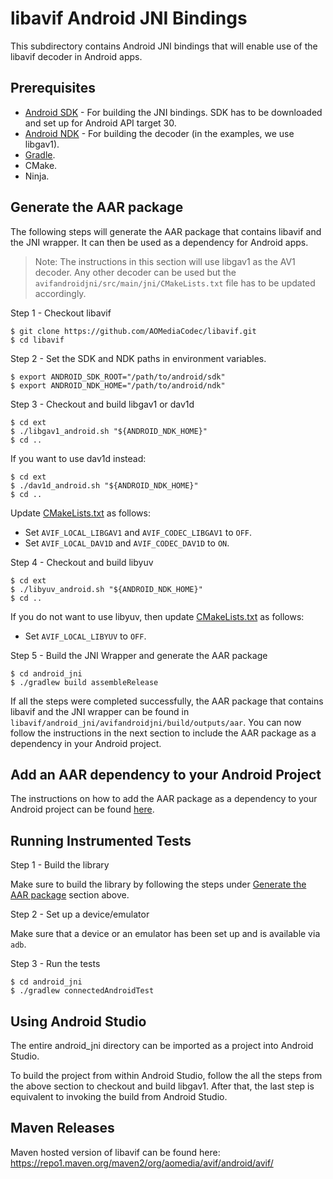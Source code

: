 # libavif Android JNI Bindings

This subdirectory contains Android JNI bindings that will enable use of the libavif decoder in Android apps.


## Prerequisites

* [Android SDK](https://developer.android.com/studio#downloads) - For building the JNI bindings. SDK has to be downloaded and set up for Android API target 30.
* [Android NDK](https://developer.android.com/ndk/downloads) - For building the decoder (in the examples, we use libgav1).
* [Gradle](https://gradle.org/).
* CMake.
* Ninja.

## Generate the AAR package

The following steps will generate the AAR package that contains libavif and the JNI wrapper. It can then be used as a dependency for Android apps.

> Note: The instructions in this section will use libgav1 as the AV1 decoder. Any other decoder can be used but the `avifandroidjni/src/main/jni/CMakeLists.txt` file has to be updated accordingly.

Step 1 - Checkout libavif

```
$ git clone https://github.com/AOMediaCodec/libavif.git
$ cd libavif
```

Step 2 - Set the SDK and NDK paths in environment variables.

```
$ export ANDROID_SDK_ROOT="/path/to/android/sdk"
$ export ANDROID_NDK_HOME="/path/to/android/ndk"
```

Step 3 - Checkout and build libgav1 or dav1d

```
$ cd ext
$ ./libgav1_android.sh "${ANDROID_NDK_HOME}"
$ cd ..
```

If you want to use dav1d instead:

```
$ cd ext
$ ./dav1d_android.sh "${ANDROID_NDK_HOME}"
$ cd ..
```

Update [CMakeLists.txt](avifandroidjni/src/main/jni/CMakeLists.txt) as follows:
 * Set `AVIF_LOCAL_LIBGAV1` and `AVIF_CODEC_LIBGAV1` to `OFF`.
 * Set `AVIF_LOCAL_DAV1D` and `AVIF_CODEC_DAV1D` to `ON`.

Step 4 - Checkout and build libyuv

```
$ cd ext
$ ./libyuv_android.sh "${ANDROID_NDK_HOME}"
$ cd ..
```

If you do not want to use libyuv, then update
[CMakeLists.txt](avifandroidjni/src/main/jni/CMakeLists.txt) as follows:
 * Set `AVIF_LOCAL_LIBYUV` to `OFF`.

Step 5 - Build the JNI Wrapper and generate the AAR package

```
$ cd android_jni
$ ./gradlew build assembleRelease
```

If all the steps were completed successfully, the AAR package that contains libavif and the JNI wrapper can be found in `libavif/android_jni/avifandroidjni/build/outputs/aar`. You can now follow the instructions in the next section to include the AAR package as a dependency in your Android project.

## Add an AAR dependency to your Android Project

The instructions on how to add the AAR package as a dependency to your Android project can be found [here](https://developer.android.com/studio/projects/android-library#psd-add-aar-jar-dependency).

## Running Instrumented Tests

Step 1 - Build the library

Make sure to build the library by following the steps under
[Generate the AAR package](#generate-the-aar-package) section above.

Step 2 - Set up a device/emulator

Make sure that a device or an emulator has been set up and is available via
`adb`.

Step 3 - Run the tests

```
$ cd android_jni
$ ./gradlew connectedAndroidTest
```

## Using Android Studio

The entire android_jni directory can be imported as a project into Android Studio.

To build the project from within Android Studio, follow the all the steps from the above section to checkout and build libgav1. After that, the last step is equivalent to invoking the build from Android Studio.

## Maven Releases

Maven hosted version of libavif can be found here:
https://repo1.maven.org/maven2/org/aomedia/avif/android/avif/
